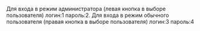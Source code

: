 Для входа в режим администратора (левая кнопка в выборе пользователя) логин:1 пароль:2.
Для входа в режим обычного пользователя (правая кнопка в выборе пользователя) логин:3 пароль:4
